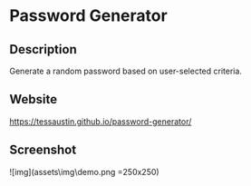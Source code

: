 # Password Generator 

## Description
Generate a random password based on user-selected criteria. 

## Website
https://tessaustin.github.io/password-generator/

## Screenshot
![img](assets\img\demo.png =250x250)